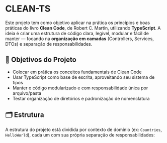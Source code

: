# CLEAN-TS

Este projeto tem como objetivo aplicar na prática os princípios e boas práticas do livro **Clean Code**, de Robert C. Martin, utilizando **TypeScript**. A ideia é criar uma estrutura de código clara, legível, modular e fácil de manter — focando na **organização em camadas** (Controllers, Services, DTOs) e separação de responsabilidades.

## 📌 Objetivos do Projeto

- Colocar em prática os conceitos fundamentais de Clean Code
- Usar TypeScript como base de escrita, aproveitando seu sistema de tipos
- Manter o código modularizado e com responsabilidade única por arquivo/pasta
- Testar organização de diretórios e padronização de nomenclatura

## 🗂 Estrutura

A estrutura do projeto está dividida por contexto de domínio (ex: `Countries`, `HelloWorld`), cada um com sua própria separação de responsabilidades:

